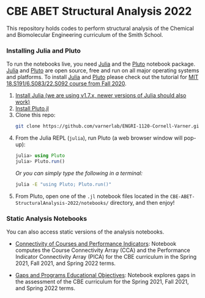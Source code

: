 # CBE ABET Structural Analysis 2022
This repository holds codes to perform structural analysis of the Chemical and Biomolecular Engineering curriculum of the Smith School. 

### Installing Julia and Pluto
To run the notebooks live, you need [Julia](https://julialang.org) and the [Pluto](https://github.com/fonsp/Pluto.jl) notebook package. 
[Julia](https://julialang.org) and [Pluto](https://github.com/fonsp/Pluto.jl) are open source, free and run on all major operating systems and platforms. To install 
[Julia](https://julialang.org) and [Pluto](https://github.com/fonsp/Pluto.jl) please check out the tutorial for 
[MIT 18.S191/6.S083/22.S092 course from Fall 2020](https://computationalthinking.mit.edu/Fall20/installation/).

1. [Install Julia (we are using v1.7.x, newer versions of Julia should also work)](https://julialang.org/downloads/)
1. [Install Pluto.jl](https://github.com/fonsp/Pluto.jl#installation)
1. Clone this repo:
    ```bash
    git clone https://github.com/varnerlab/ENGRI-1120-Cornell-Varner.git
    ```
1. From the Julia REPL (`julia`), run Pluto (a web browser window will pop-up):
    ```julia
    julia> using Pluto
    julia> Pluto.run()
    ```
    _Or you can simply type the following in a terminal:_
    ```bash
    julia -E "using Pluto; Pluto.run()"
    ```
1. From Pluto, open one of the `.jl` notebook files located in the `CBE-ABET-StructuralAnalysis-2022/notebooks/` directory, and then enjoy!

### Static Analysis Notebooks
You can also access static versions of the analysis notebooks.

* [Connectivity of Courses and Performance Indicators](https://htmlview.glitch.me/?https://github.com/varnerlab/CBE-ABET-StructuralAnalysis-2022/blob/main/html/CCA-PICA-Notebook.jl.html): Notebook computes the Course Connectivity Array (CCA) and the Performance Indicator Connectivity Array (PICA) for the CBE curriculum in the Spring 2021, Fall 2021, and Spring 2022 terms.

* [Gaps and Programs Educational Objectives](https://htmlview.glitch.me/?https://github.com/varnerlab/CBE-ABET-StructuralAnalysis-2022/blob/main/html/PEOs-Notebook.jl.html): Notebook explores gaps in the assessment of the CBE curriculum for the Spring 2021, Fall 2021, and Spring 2022 terms. 
